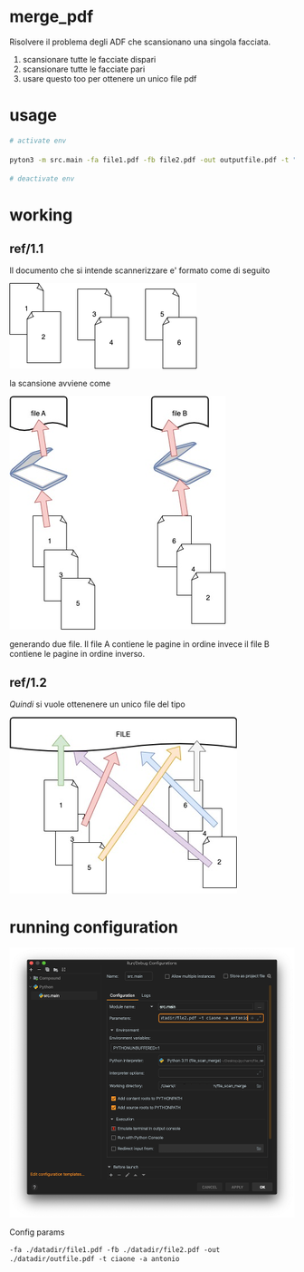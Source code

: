 
# merge_pdf

Risolvere il problema degli ADF che scansionano una singola facciata.

1. scansionare tutte le facciate dispari
2. scansionare tutte le facciate pari
3. usare questo too per ottenere un unico file pdf

# usage

```bash
# activate env

pyton3 -m src.main -fa file1.pdf -fb file2.pdf -out outputfile.pdf -t "title" -a "author"

# deactivate env
```

# working

## ref/1.1

Il documento che si intende scannerizzare e' formato come di seguito

![](readme/fogli.png)

la scansione avviene come

![](readme/scan.jpeg)

generando due file. Il file A contiene le pagine in ordine invece il file B contiene le pagine in ordine inverso.

## ref/1.2

*Quindi* si vuole ottenenere un unico file del tipo

![](readme/ffile.jpeg)

# running configuration

![](readme/run_conf.png)

Config params

```
-fa ./datadir/file1.pdf -fb ./datadir/file2.pdf -out ./datadir/outfile.pdf -t ciaone -a antonio
```
